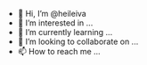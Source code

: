 - 👋 Hi, I’m @heileiva
- 👀 I’m interested in ...
- 🌱 I’m currently learning ...
- 💞️ I’m looking to collaborate on ...
- 📫 How to reach me ...

<!---
heileiva/heileiva is a ✨ special ✨ repository because its `README.md` (this file) appears on your GitHub profile.
You can click the Preview link to take a look at your changes.
--->
